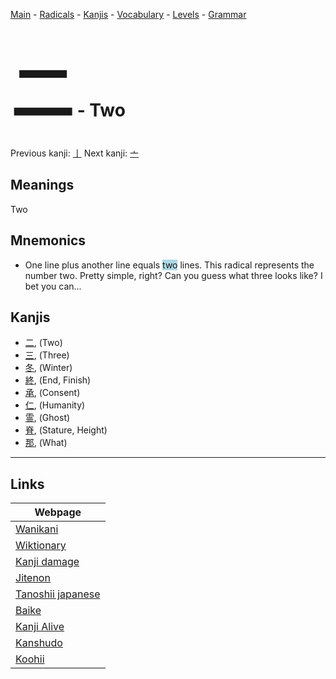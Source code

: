 <style> bigfont {font-size: 100px}</style>
[Main](../README.md) -
[Radicals](../radicals.md) -
[Kanjis](../kanjis.md) -
[Vocabulary](../vocabulary.md) -
[Levels](../levels.md) -
[Grammar](../grammar.md)
# <bigfont> 二</bigfont> - Two 

Previous kanji: [亅](亅.md) Next kanji: [亠](亠.md) 

## Meanings
 Two
## Mnemonics
 * One line plus another line equals <span style="background-color:#ADD8E6"> two</span> lines. This radical represents the number two. Pretty simple, right? Can you guess what three looks like? I bet you can...


## Kanjis
 * [二](../kanjis/二.md), (Two)
* [三](../kanjis/三.md), (Three)
* [冬](../kanjis/冬.md), (Winter)
* [終](../kanjis/終.md), (End, Finish)
* [承](../kanjis/承.md), (Consent)
* [仁](../kanjis/仁.md), (Humanity)
* [霊](../kanjis/霊.md), (Ghost)
* [脊](../kanjis/脊.md), (Stature, Height)
* [那](../kanjis/那.md), (What)



---

## Links 

| Webpage |
| --- |
| [Wanikani          ](https://www.wanikani.com/kanji/二) |
| [Wiktionary        ](https://en.wiktionary.org/wiki/二) |
| [Kanji damage      ](http://www.kanjidamage.com/kanji/search?utf8=✓&q=二) |
| [Jitenon           ](https://jitenon.com/kanji/二) |
| [Tanoshii japanese ](https://www.tanoshiijapanese.com/dictionary/kanji.cfm?k=二) |
| [Baike             ](https://baike.baidu.com/item/二) |
| [Kanji Alive       ](https://app.kanjialive.com/二) |
| [Kanshudo          ](https://www.kanshudo.com/searchmn?q=二) |
| [Koohii            ](https://kanji.koohii.com/study/kanji/二) |
